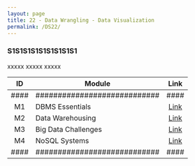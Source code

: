 ```yaml
---
layout: page
title: 22 - Data Wrangling - Data Visualization
permalink: /DS22/
---
```


<h3>S1S1S1S1S1S1S1S1S1</h3>

xxxxx xxxxx xxxxx

| ID | Module                     |Link|
|:--:|----------------------------|:--:|
|####|############################|####|
| M1 | DBMS Essentials            |[Link](/03-MSDS-Courses/DS18/M1/)|
| M2 | Data Warehousing           |[Link](/03-MSDS-Courses/DS18/M2/)|
| M3 | Big Data Challenges        |[Link](/03-MSDS-Courses/DS18/M3/)|
| M4 | NoSQL Systems              |[Link](/03-MSDS-Courses/DS18/M4/)|
|####|############################|####|

